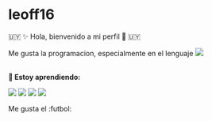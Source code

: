 # leoff16
🇺🇾 ✨ Hola, bienvenido a mi perfil 👋 🇺🇾

Me gusta la programacion, especialmente en el lenguaje <img src="https://img.shields.io/badge/Python-FFD43B?style=for-the-badge&logo=python&logoColor=blue"/>

<br>**🌱 Estoy aprendiendo:**
 
<img src="https://img.shields.io/badge/Flask-000000?style=for-the-badge&logo=flask&logoColor=white"/> <img src="https://img.shields.io/badge/fastapi-109989?style=for-the-badge&logo=FASTAPI&logoColor=white"/> <img src="https://img.shields.io/badge/Selenium-43B02A?style=for-the-badge&logo=Selenium&logoColor=white"/> <img src="https://img.shields.io/badge/Requests-FFD43B?style=for-the-badge&logo=python&logoColor=blue"/>

Me gusta el :futbol:

